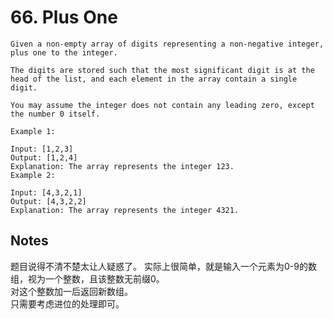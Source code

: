 # 66. Plus One
```
Given a non-empty array of digits representing a non-negative integer, plus one to the integer.

The digits are stored such that the most significant digit is at the head of the list, and each element in the array contain a single digit.

You may assume the integer does not contain any leading zero, except the number 0 itself.

Example 1:

Input: [1,2,3]
Output: [1,2,4]
Explanation: The array represents the integer 123.
Example 2:

Input: [4,3,2,1]
Output: [4,3,2,2]
Explanation: The array represents the integer 4321.
```

## Notes
题目说得不清不楚太让人疑惑了。
实际上很简单，就是输入一个元素为0-9的数组，视为一个整数，且该整数无前缀0。  
对这个整数加一后返回新数组。  
只需要考虑进位的处理即可。